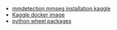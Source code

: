 

- [mmdetection mmseg installation kaggle](https://github.com/open-mmlab/mmdetection/issues/10401)
- [Kaggle docker image](https://github.com/Kaggle/docker-python/tree/main)
- [python wheel packages](https://realpython.com/python-wheels/)
